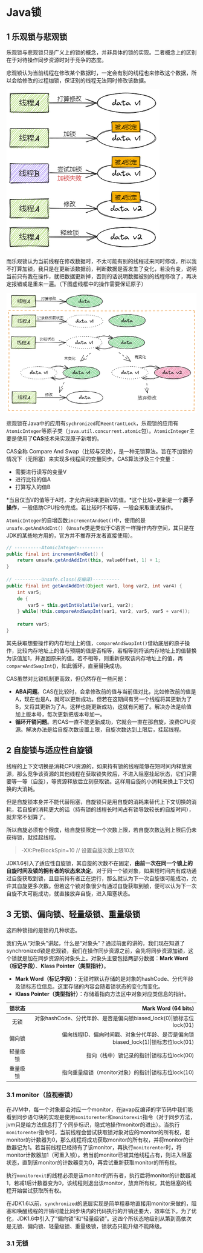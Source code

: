 # Java锁

## 1 乐观锁与悲观锁

乐观锁与悲观锁只是广义上的锁的概念，并非具体的锁的实现。二者概念上的区别在于对待操作同步资源时对于竞争的态度。

悲观锁认为当前线程在修改某个数据时，一定会有别的线程也来修改这个数据，所以会给修改的过程枷锁，保证别的线程无法同时修改该数据。

![image-20210728233841772](assets/image-20210728233841772.png)

而乐观锁认为当前线程在修改数据时，不太可能有别的线程过来同时修改，所以我不打算加锁，我只是在更新该数据前，判断数据是否发生了变化，若没有变，说明当前只有我在操作，就把数据更新掉，否则的话说明数据被别的线程修改了，再决定报错或是重来一遍。（下图虚线框中的操作需要保证原子）

![image-20210728233852182](assets/image-20210728233852182.png)

悲观锁在Java中的应用有`sychronized`和`ReentrantLock`，乐观锁的应用有`AtomicInteger`等原子类（`java.util.concurrent.atomic`包）。`AtomicInteger`主要是使用了**CAS**技术来实现原子新增的。

CAS全称 Compare And Swap（比较与交换），是一种无锁算法。旨在不加锁的情况下（无阻塞）来实现多线程间的变量同步。CAS算法涉及三个变量：

- 需要进行读写的变量V
- 进行比较的值A
- 打算写入的值B

*当且仅当V的值等于A时，才允许用B来更新V的值。*这个比较+更新是一个**原子操作**，一般借助CPU指令完成。若比较时不相等，一般会采取重试操作。

 `AtomicInteger`的自增函数`incrementAndGet()`中，使用的是`unsafe.getAndAddInt()`（`Unsafe`类是类似于C语言一样操作内存空间，其只是在JDK的某些地方用的，官方并不推荐开发者直接使用）。

```java
// ----------AtomicInteger----------
public final int incrementAndGet() {
    return unsafe.getAndAddInt(this, valueOffset, 1) + 1;
}

// ----------Unsafe.class(反编译)----------
public final int getAndAddInt(Object var1, long var2, int var4) {
    int var5;
    do {
        var5 = this.getIntVolatile(var1, var2);
    } while(!this.compareAndSwapInt(var1, var2, var5, var5 + var4));

    return var5;
}
```

其先获取想要操作的内存地址上的值，`compareAndSwapInt()`借助底层的原子操作，比较内存地址上的值与预期的值是否相等，若相等则将该内存地址上的值替换为该值加1，并返回原来的值。若不相等，则重新获取该内存地址上的值，再`compareAndSwapInt`()，如此循环，直至替换成功。

CAS虽然对比锁机制更高效，但仍然存在一些问题：

- **ABA问题**。CAS在比较时，会拿修改前的值与当前值对比，比如修改前的值是A，现在也是A，就可以更新成功。但若在这期间有另一个线程将其更新为了B，又将其更新为了A，这样也能更新成功，这就有问题了。解决办法是给值加上版本号，每次更新把版本号加一。
- **循环开销问题**。若CAS一直不能更新成功，它就会一直在那自旋，浪费CPU资源。解决办法是给自旋次数设置上限，自旋次数达到上限后，挂起线程。

## 2 自旋锁与适应性自旋锁

线程的上下文切换是消耗CPU资源的，如果持有锁的线程能够在短时间内释放资源，那么竞争该资源的其他线程在获取锁失败后，不进入阻塞挂起状态，它们只需要等一等（自旋），等资源释放后立刻获取锁。这样用自旋的小消耗来换上下文切换的大消耗。

但是自旋锁本身并不能代替阻塞，自旋锁只是用自旋的消耗来替代上下文切换的消耗，若自旋的消耗更大的话（持有锁的线程长时间占有锁导致较长的自旋时间），就非常不划算了。

所以自旋必须有个限度，给自旋锁限定一个次数上限，若自旋次数达到上限后仍未获得锁，就挂起线程。

> -XX:PreBlockSpin=10 // 设置自旋次数上限10次

JDK1.6引入了适应性自旋锁，其自旋的次数不在固定，**由前一次在同一个锁上的自旋时间及锁的拥有者的状态来决定**。对于同一个锁对象，如果短时间内有成功通过自旋获取到锁，且目前持有者正在运行，那么就认为下一次自旋很可能成功，允许其自旋更多次数。但若这个锁对象很少有通过自旋获取到锁，便可以认为下一次自旋不太可能成功，就直接放弃自旋，进入阻塞状态。

## 3 无锁、偏向锁、轻量级锁、重量级锁

这四种锁指的是锁的几种状态。

我们先从“对象头”讲起，什么是“对象头”？通过前面的讲的，我们现在知道了synchronized锁是悲观锁，我们在操作同步资源之前，会先将同步资源加锁，这个锁就是加在同步资源的对象头上。对象头主要包括两部分数据：**Mark Word（标记字段）**、**Klass Pointer（类型指针）**。

- **Mark Word（标记字段）**：无锁时默认存储的是对象的hashCode、分代年龄及锁标志位信息。这里存储的内容会随着锁状态的变化而变化。
- **Klass Pointer（类型指针）**：存储着指向方法区中对象对应类信息的指针。

|  锁状态  |                                          Mark Word (64 bits) |
| :------: | -----------------------------------------------------------: |
|   无锁   | 对象hashCode、分代年龄、是否是偏向锁biased_lock(0)\|锁标志位lock(01) |
|  偏向锁  | 偏向线程ID、偏向时间戳、对象分代年龄、是否是偏向锁biased_lock(1)\|锁标志位lock(01) |
| 轻量级锁 |                   指向（栈中）锁记录的指针\|锁标志位lock(00) |
| 重量级锁 |          指向重量级锁（monitor对象）的指针\|锁标志位lock(10) |

### 3.1 monitor（监视器锁）

在JVM中，每一个对象都会对应一个monitor，在javap反编译的字节码中我们能看到同步语句块的实现是使用`monitorenter`和`monitorexit`指令（对于同步方法，jvm只是给方法信息打了个同步标识，隐式地操作monitor的进出）。当执行`monitorenter`指令时，当前线程会尝试获取锁对象对应的monitor的所有权，若monitor的计数器为0，那么线程将成功获取monitor的所有权，并将monitor的计数器记为1。若当前线程已经持有了该monitor，再执行`monitorenter`时，将monitor计数器加1（可重入锁）。若当前monitor已被其他线程占有，则进入阻塞状态，直到该monitor的计数器变为0，再尝试重新获取monitor的所有权。

执行`monitorexit`的线程必须是该monitor的所有者，执行后将monitor的计数器减1，若减1后计数器变为0，该线程则退出该monitor，放弃所有权，其他阻塞的线程开始尝试获取所有权。

在JDK1.6以前，`synchronized`的底层实现是简单粗暴地直接用monitor来做的，阻塞和唤醒线程的开销可能比同步块内的代码执行的开销还要大，效率低下。为了优化，JDK1.6中引入了“偏向锁”和“轻量级锁”。这四个所状态地级别从第到高依次是无锁、偏向锁、轻量级锁、重量级锁，锁状态只能升级不能降级。

### 3.1 无锁

